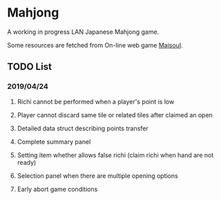 # Mahjong

A working in progress LAN Japanese Mahjong game.

Some resources are fetched from On-line web game [Majsoul](http://www.majsoul.com/0/).

## TODO List

### 2019/04/24

1. Richi cannot be performed when a player's point is low

1. Player cannot discard same tile or related tiles after claimed an open

1. Detailed data struct describing points transfer

1. Complete summary panel

1. Setting item whether allows false richi (claim richi when hand are not ready)

1. Selection panel when there are multiple opening options

1. Early abort game conditions